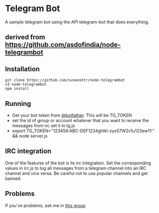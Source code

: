 # Telegram Bot #
A sample telegram bot using the API telegram-bot that does everything. 
## derived from https://github.com/asdofindia/node-telegrambot

## Installation ##

```
git clone https://github.com/suneeshtr/node-telegrambot
cd node-telegrambot
npm install
```

## Running ##

* Get your bot token from [@botfather](https://telegram.me/botfather). This will be TG_TOKEN
* set the id of group or account whatever that you want to receive the messages from irc set it in tg.js
* export TG_TOKEN="123456:ABC-DEF1234ghIkl-zyx57W2v1u123ew11:" && node server.js

## IRC integration ##

One of the features of the bot is its irc integration. Set the corresponding values in irc.js to log all messages from a telegram channel into an IRC channel and vice versa. Be careful not to use popular channels and get banned. 

## Problems ##

If you've problems, ask me in [this group](https://telegram.me/joinchat/0057c03c01c17626398ee30a57fa166a)
